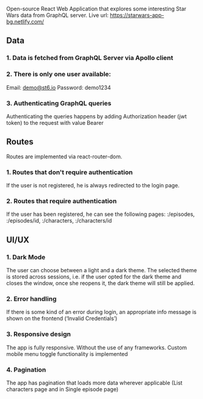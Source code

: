 Open-source React Web Application that explores some interesting Star Wars data from GraphQL server. Live url: https://starwars-app-bg.netlify.com/

## Data

### 1. Data is fetched from GraphQL Server via Apollo client

### 2. There is only one user available:
Email: demo@st6.io Password: demo1234

### 3. Authenticating GraphQL queries

Authenticating the queries happens by adding Authorization header (jwt token) to the request with value Bearer <token>

## Routes

Routes are implemented via react-router-dom.

### 1. Routes that don't require authentication

If the user is not registered, he is always redirected to the login page.

### 2. Routes that require authentication
If the user has been registered, he can see the following pages:
:/episodes, :/episodes/id, :/characters, :/characters/id

## UI/UX

### 1. Dark Mode
The user can choose between a light and a dark theme.
The selected theme is stored across sessions, i.e. if the user opted for
the dark theme and closes the window, once she reopens it, the dark theme
will still be applied.
### 2. Error handling
If there is some kind of an error during login, an appropriate info message is shown on the frontend (‘Invalid Credentials’)
### 3. Responsive design
The app is fully responsive. Without the use of any frameworks. Custom mobile menu toggle functionality is implemented
### 4. Pagination 
The app has pagination that loads more data wherever applicable (List characters page and in Single episode page)
